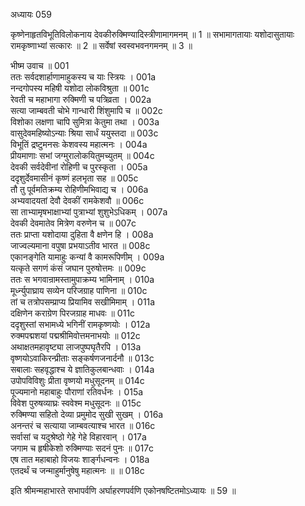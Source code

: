 अध्यायः 059

कृष्णेनाहृतविभूतिविलोकनाय देवकीरुक्मिण्यादिस्त्रीणामागमनम् ॥ 1 ॥ सभामागतायाः यशोदासुतायाः रामकृष्णाभ्यां सत्कारः ॥ 2 ॥ सर्वेषां स्वस्वभवनगमनम् ॥ 3 ॥

भीष्म उवाच ॥	001  
ततः सर्वदशार्हाणामाहुकस्य च याः स्त्रियः ।	001a  
नन्दगोपस्य महिषी यशोदा लोकविश्रुता ॥	001c  
रेवती च महाभागा रुक्मिणी च पत्रिव्रता ।	002a  
सत्या जाम्बवती चोभे गान्धारी शिंशुमापि च ॥	002c  
विशोका लक्षणा चापि सुमित्रा केतुमा तथा ।	003a  
वासुदेवमहिष्योऽन्याः श्रिया सार्धं ययुस्तदा ॥	003c  
विभूतिं द्रष्टुमनसः केशवस्य महात्मनः ।	004a  
प्रीयमाणाः सभां जग्मुरालोकयितुमच्युतम् ॥	004c  
देवकी सर्वदेवीनां रोहिणी च पुरस्कृता ।	005a  
ददृशुर्देवमासीनं कृष्णं हलभृता सह ॥	005c  
तौ तु पूर्वमतिक्रम्य रोहिणीमभिवाद्य च ।	006a  
अभ्यवादयतां देवौ देवकीं रामकेशवौ ॥	006c  
सा ताभ्यामृषभाक्षाभ्यां पुत्राभ्यां शुशुभेऽधिकम् ।	007a  
देवकी देवमातेव मित्रेण वरुणेन च ॥	007c  
ततः प्राप्ता यशोदाया दुहिता वै क्षणेन हि ।	008a  
जाज्वल्यमाना वपुषा प्रभयाऽतीव भारत ॥	008c  
एकानङ्गेति यामाहुः कन्यां वै कामरूपिणीम् ।	009a  
यत्कृते सगणं कंसं जघान पुरुषोत्तमः ॥	009c  
ततः स भगवान्रामस्तामुपाक्रम्य भामिनाम् ।	010a  
मूर्ध्न्युपाघ्राय सव्येन परिजग्राह पाणिना ॥	010c  
तां च तत्रोपसम्प्राप्य प्रियामिव सखीमिमाम् ।	011a  
दक्षिणेन कराग्रेण पिरजग्राह माधवः ॥	011c  
ददृशुस्तां सभामध्ये भगिनीं रामकृष्णयोः ।	012a  
रुक्मपद्मशयां पद्मश्रीमिवोत्तमनाभयोः ॥	012c  
अथाक्षतमहावृष्ट्या लाजपुष्पघृतैरपि ।	013a  
वृष्णयोऽवाकिरन्प्रीताः सङ्कर्षणजनार्दनौ ॥	013c  
सबालाः सहवृद्धाश्च ये ज्ञातिकुलबान्धवाः ।	014a  
उपोपविविशुः प्रीता वृष्णयो मधुसूदनम् ॥	014c  
पूज्यमानो महाबाहुः पौराणां रतिवर्धनः ।	015a  
विवेश पुरुषव्याघ्रः स्ववेश्म मधुसूदनः ॥	015c  
रुक्मिण्या सहितो देव्या प्रमुमोद सुखी सुखम् ।	016a  
अनन्तरं च सत्याया जाम्बवत्याश्च भारत ॥	016c  
सर्वासां च यदुश्रेष्ठो गेहे गेहे विहारवान् ।	017a  
जगाम च हृषीकेशो रुक्मिण्याः सदनं पुनः ॥	017c  
एष तात महाबाहो विजयः शार्ङ्गधन्वनः ।	018a  
एतदर्थं च जन्माहुर्मानुषेषु महात्मनः ॥ ॥	018c  

इति श्रीमन्महाभारते सभापर्वणि अर्घाहरणपर्वणि एकोनषष्टितमोऽध्यायः ॥ 59 ॥
